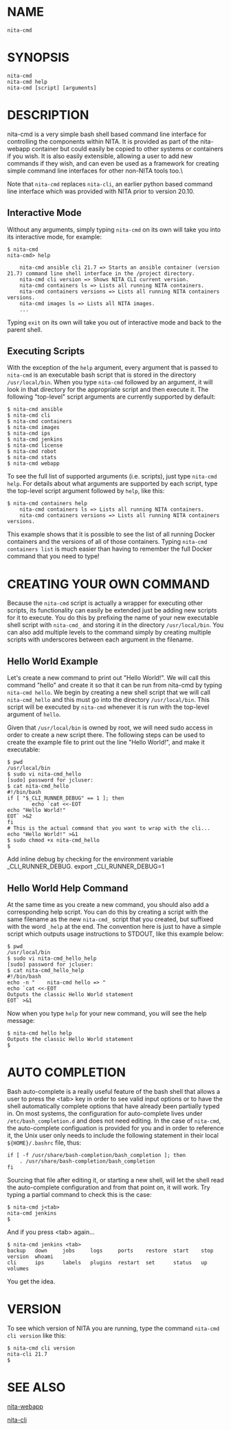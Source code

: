 # NAME

``nita-cmd``

# SYNOPSIS

``nita-cmd``\
``nita-cmd help``\
``nita-cmd [script] [arguments]``

# DESCRIPTION

nita-cmd is a very simple bash shell based command line interface for controlling the components within NITA. It is provided as part of the nita-webapp container but could easily be copied to other systems or containers if you wish. It is also easily extensible, allowing a user to add new commands if they wish, and can even be used as a framework for creating simple command line interfaces for other non-NITA tools too.\

Note that ``nita-cmd`` replaces ``nita-cli``, an earlier python based command line interface which was provided with NITA prior to version 20.10.

## Interactive Mode

Without any arguments, simply typing ``nita-cmd`` on its own will take you into its interactive mode, for example:

```
$ nita-cmd
nita-cmd> help

    nita-cmd ansible cli 21.7 => Starts an ansible container (version 21.7) command line shell interface in the /project directory.
    nita-cmd cli version => Shows NITA CLI current version.
    nita-cmd containers ls => Lists all running NITA containers.
    nita-cmd containers versions => Lists all running NITA containers versions.
    nita-cmd images ls => Lists all NITA images.
    ...
 ```
Typing ``exit`` on its own will take you out of interactive mode and back to the parent shell.

## Executing Scripts

With the exception of the ``help`` argument, every argument that is passed to ``nita-cmd`` is an executable bash script that is stored in the directory ``/usr/local/bin``. When you type ``nita-cmd`` followed by an argument, it will look in that directory for the appropriate script and then execute it. The following "top-level" script arguments are currently supported by default:

```
$ nita-cmd ansible
$ nita-cmd cli
$ nita-cmd containers
$ nita-cmd images
$ nita-cmd ips
$ nita-cmd jenkins
$ nita-cmd license
$ nita-cmd robot
$ nita-cmd stats
$ nita-cmd webapp
```

To see the full list of supported arguments (i.e. scripts), just type ``nita-cmd help``. For details about what arguments are supported by each script, type the top-level script argument followed by ``help``, like this:

```
$ nita-cmd containers help
    nita-cmd containers ls => Lists all running NITA containers.
    nita-cmd containers versions => Lists all running NITA containers versions.
```

This example shows that it is possible to see the list of all running Docker containers and the versions of all of those containers. Typing ``nita-cmd containers list`` is much easier than having to remember the full Docker command that you need to type!

# CREATING YOUR OWN COMMAND

Because the ``nita-cmd`` script is actually a wrapper for executing other scripts, its functionality can easily be extended just be adding new scripts for it to execute. You do this by prefixing the name of your new executable shell script with ``nita-cmd_`` and storing it in the directory ``/usr/local/bin``. You can also add multiple levels to the command simply by creating multiple scripts with underscores between each argument in the filename.

## Hello World Example

Let's create a new command to print out "Hello World!". We will call this command "hello" and create it so that it can be run from nita-cmd by typing ``nita-cmd hello``. We begin by creating a new shell script that we will call ``nita-cmd_hello`` and this must go into the directory ``/usr/local/bin``. This script will be executed by ``nita-cmd`` whenever it is run with the top-level argument of ``hello``.

Given that ``/usr/local/bin`` is owned by root, we will need sudo access in order to create a new script there. The following steps can be used to create the example file to print out the line "Hello World!", and make it executable:

```shell
$ pwd
/usr/local/bin
$ sudo vi nita-cmd_hello
[sudo] password for jcluser: 
$ cat nita-cmd_hello
#!/bin/bash
if [ "$_CLI_RUNNER_DEBUG" == 1 ]; then
        echo `cat <<-EOT
echo "Hello World!"
EOT` >&2
fi
# This is the actual command that you want to wrap with the cli...
echo "Hello World!" >&1
$ sudo chmod +x nita-cmd_hello
$ 
```
Add inline debug by checking for the environment variable _CLI_RUNNER_DEBUG.
export _CLI_RUNNER_DEBUG=1

## Hello World Help Command

At the same time as you create a new command, you should also add a corresponding help script. You can do this by creating a script with the same filename as the new ``nita-cmd_`` script that you created, but suffixed with the word ``_help`` at the end. The convention here is just to have a simple script which outputs usage instructions to STDOUT, like this example below:

```shell
$ pwd
/usr/local/bin
$ sudo vi nita-cmd_hello_help
[sudo] password for jcluser: 
$ cat nita-cmd_hello_help
#!/bin/bash
echo -n "    nita-cmd hello => "
echo `cat <<-EOT
Outputs the classic Hello World statement
EOT` >&1
```

Now when you type ``help`` for your new command, you will see the help message:

```shell
$ nita-cmd hello help
Outputs the classic Hello World statement
$
```

# AUTO COMPLETION

Bash auto-complete is a really useful feature of the bash shell that allows a user to press the &lt;tab&gt; key in order to see valid input options or to have the shell automatically complete options that have already been partially typed in. On most systems, the configuration for auto-complete lives under ``/etc/bash_completion.d`` and does not need editing. In the case of ``nita-cmd``, the auto-complete configuation is provided for you and in order to reference it, the Unix user only needs to include the following statement in their local ``${HOME}/.bashrc`` file, thus:

```shell
if [ -f /usr/share/bash-completion/bash_completion ]; then
    . /usr/share/bash-completion/bash_completion
fi
```

Sourcing that file after editing it, or starting a new shell, will let the shell read the auto-complete configuration and from that point on, it will work. Try typing a partial command to check this is the case:

```shell
$ nita-cmd j<tab>
nita-cmd jenkins
$
```
And if you press &lt;tab&gt; again...

```shell
$ nita-cmd jenkins <tab>
backup   down     jobs     logs     ports    restore  start    stop     version  whoami   
cli      ips      labels   plugins  restart  set      status   up       volumes 
```
You get the idea.

# VERSION

To see which version of NITA you are running, type the command ``nita-cmd cli version`` like this:

```shell
$ nita-cmd cli version
nita-cli 21.7
$ 
```

# SEE ALSO

[nita-webapp](https://github.com/Juniper/nita-webapp)

[nita-cli](https://github.com/Juniper/nita-cli)
